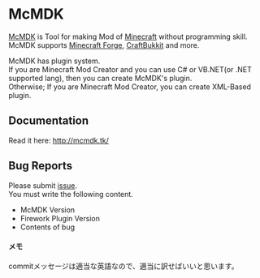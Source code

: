 McMDK
=====

[McMDK](http://mcmdk.tk/) is Tool for making Mod of [Minecraft](https://minecraft.net/) without programming skill.  
McMDK supports [Minecraft Forge](http://minecraftforge.net), [CraftBukkit](http://bukkit.org) and more.  

McMDK has plugin system.  
If you are Minecraft Mod Creator and you can use C# or VB.NET(or .NET supported lang), then you can create McMDK's plugin.  
Otherwise; If you are Minecraft Mod Creator, you can create XML-Based plugin.

## Documentation
Read it here: http://mcmdk.tk/  


## Bug Reports
Please submit [issue](https://github.com/tuyapin/McMDK2).  
You must write the following content.

* McMDK Version
* Firework Plugin Version
* Contents of bug  


#### メモ
commitメッセージは適当な英語なので、適当に訳せばいいと思います。
